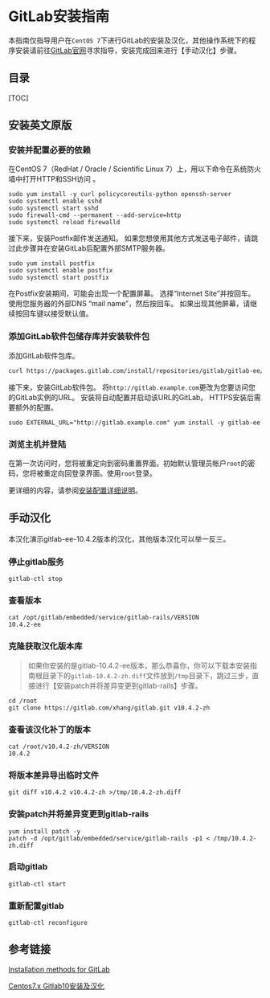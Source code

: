 # GitLab安装指南

本指南仅指导用户在`CentOS 7`下进行GitLab的安装及汉化，其他操作系统下的程序安装请前往[GitLab官网](https://about.gitlab.com/installation/)寻求指导，安装完成回来进行【手动汉化】步骤。

## 目录

[TOC]



## 安装英文原版

### 安装并配置必要的依赖

在CentOS 7（RedHat / Oracle / Scientific Linux 7）上，用以下命令在系统防火墙中打开HTTP和SSH访问	。

```shell
sudo yum install -y curl policycoreutils-python openssh-server
sudo systemctl enable sshd
sudo systemctl start sshd
sudo firewall-cmd --permanent --add-service=http
sudo systemctl reload firewalld
```

接下来，安装Postfix邮件发送通知。 如果您想使用其他方式发送电子邮件，请跳过此步骤并在安装GitLab后配置外部SMTP服务器。

```shell
sudo yum install postfix
sudo systemctl enable postfix
sudo systemctl start postfix
```

在Postfix安装期间，可能会出现一个配置屏幕。 选择“Internet Site”并按回车。 使用您服务器的外部DNS “mail name”，然后按回车。 如果出现其他屏幕，请继续按回车键以接受默认值。

### 添加GitLab软件包储存库并安装软件包

添加GitLab软件包库。

```bash
curl https://packages.gitlab.com/install/repositories/gitlab/gitlab-ee/script.rpm.sh | sudo bash
```

接下来，安装GitLab软件包。 将`http://gitlab.example.com`更改为您要访问您的GitLab实例的URL。 安装将自动配置并启动该URL的GitLab。 HTTPS安装后需要额外的配置。

```shell
sudo EXTERNAL_URL="http://gitlab.example.com" yum install -y gitlab-ee
```
### 浏览主机并登陆

在第一次访问时，您将被重定向到密码重置界面。初始默认管理员帐户`root`的密码，您将被重定向回登录界面。使用`root`登录。

更详细的内容，请参阅[安装配置详细说明](https://docs.gitlab.com/omnibus/README.html#installation-and-configuration-using-omnibus-package)。

## 手动汉化

本汉化演示gitlab-ee-10.4.2版本的汉化，其他版本汉化可以举一反三。

### 停止gitlab服务

```shell
gitlab-ctl stop
```
### 查看版本

```shell
cat /opt/gitlab/embedded/service/gitlab-rails/VERSION
10.4.2-ee
```

### 克隆获取汉化版本库

> 如果你安装的是gitlab-10.4.2-ee版本，那么恭喜你，你可以下载本安装指南根目录下的`gitlab-10.4.2-zh.diff`文件放到`/tmp`目录下，跳过三步，直接进行【安装patch并将差异变更到gitlab-rails】步骤。

```shell
cd /root
git clone https://gitlab.com/xhang/gitlab.git v10.4.2-zh
```

### 查看该汉化补丁的版本

```shell
cat /root/v10.4.2-zh/VERSION
10.4.2
```

### 将版本差异导出临时文件

```shell
git diff v10.4.2 v10.4.2-zh >/tmp/10.4.2-zh.diff
```

### 安装patch并将差异变更到gitlab-rails

```shell
yum install patch -y
patch -d /opt/gitlab/embedded/service/gitlab-rails -p1 < /tmp/10.4.2-zh.diff
```

### 启动gitlab

```shell
gitlab-ctl start
```

### 重新配置gitlab

```shell
gitlab-ctl reconfigure
```
## 参考链接

[Installation methods for GitLab](https://about.gitlab.com/installation/)

[Centos7.x Gitlab10安装及汉化](http://blog.csdn.net/xiegh2014/article/details/78802591)